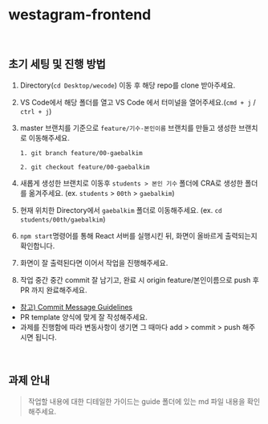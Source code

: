 # westagram-frontend

<br />

## 초기 세팅 및 진행 방법

1.  Directory(`cd Desktop/wecode`) 이동 후 해당 repo를 clone 받아주세요.

2.  VS Code에서 해당 폴더를 열고 VS Code 에서 터미널을 열어주세요.(`cmd + j` / `ctrl + j`)
3.  master 브랜치를 기준으로 `feature/기수-본인이름` 브랜치를 만들고 생성한 브랜치로 이동해주세요.
    ```
    1. git branch feature/00-gaebalkim
    ```
    ```
    2. git checkout feature/00-gaebalkim
    ```
4.  새롭게 생성한 브랜치로 이동후 `students > 본인 기수` 폴더에 CRA로 생성한 폴더를 옮겨주세요.
    (ex. `students` > `00th` > `gaebalkim`)
5.  현재 위치한 Directory에서 `gaebalkim` 폴더로 이동해주세요.
    (ex. `cd students/00th/gaebalkim`)
6.  `npm start`명령어를 통해 React 서버를 실행시킨 뒤, 화면이 올바르게 출력되는지 확인합니다.
7.  화면이 잘 출력된다면 이어서 작업을 진행해주세요.
8.  작업 중간 중간 commit 잘 남기고, 완료 시 origin feature/본인이름으로 push 후 PR 까지 완료해주세요.

- [참고) Commit Message Guidelines](https://www.notion.so/wecode/Commit-Message-Guidelines-eb3d8ebc0d014c26848ee628934ae430)
- PR template 양식에 맞게 잘 작성해주세요.
- 과제를 진행함에 따라 변동사항이 생기면 그 때마다 add > commit > push 해주시면 됩니다.

<br/>

## 과제 안내

> 작업할 내용에 대한 디테일한 가이드는 guide 폴더에 있는 md 파일 내용을 확인해주세요.
